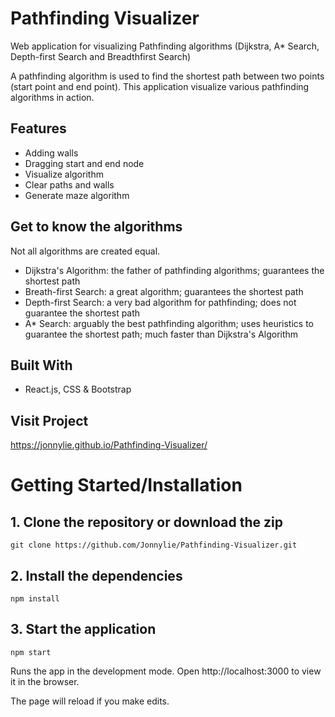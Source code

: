 # Pathfinding Visualizer

Web application for visualizing Pathfinding algorithms (Dijkstra, A\* Search, Depth-first Search and Breadthfirst Search)

A pathfinding algorithm is used to find the shortest path between two points (start point and end point). This application visualize various pathfinding algorithms in action.

## Features

- Adding walls
- Dragging start and end node
- Visualize algorithm
- Clear paths and walls
- Generate maze algorithm

## Get to know the algorithms

Not all algorithms are created equal.

- Dijkstra's Algorithm: the father of pathfinding algorithms; guarantees the shortest path
- Breath-first Search: a great algorithm; guarantees the shortest path
- Depth-first Search: a very bad algorithm for pathfinding; does not guarantee the shortest path
- A\* Search: arguably the best pathfinding algorithm; uses heuristics to guarantee the shortest path; much faster than Dijkstra's Algorithm

## Built With

- React.js, CSS & Bootstrap

## Visit Project

https://jonnylie.github.io/Pathfinding-Visualizer/

# Getting Started/Installation

## 1. Clone the repository or download the zip

```
git clone https://github.com/Jonnylie/Pathfinding-Visualizer.git
```

## 2. Install the dependencies

```
npm install
```

## 3. Start the application

```
npm start
```

Runs the app in the development mode.
Open http://localhost:3000 to view it in the browser.

The page will reload if you make edits.
